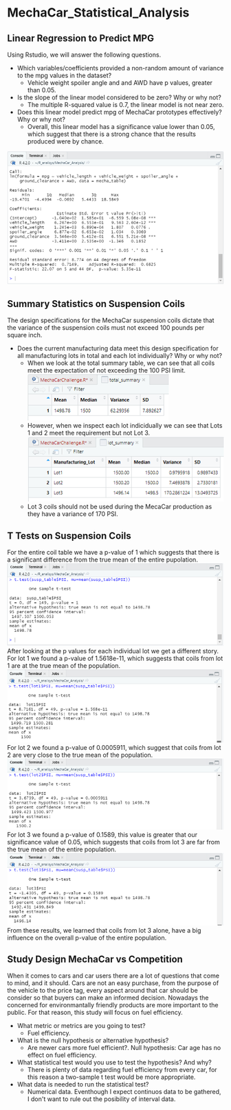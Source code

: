 # MechaCar_Statistical_Analysis
## Linear Regression to Predict MPG
Using Rstudio, we will answer the following questions.
- Which variables/coefficients provided a non-random amount of variance to the mpg values in the dataset?
    - Vehicle weight spoiler angle and and AWD have p values, greater than 0.05.
- Is the slope of the linear model considered to be zero? Why or why not?
    - The multiple R-squared value is 0.7, the linear model is not near zero.
- Does this linear model predict mpg of MechaCar prototypes effectively? Why or why not?
    - Overall, this linear model has a significance value lower than 0.05, which suggest that there is a strong chance that the results produced were by chance.  

![Rconsole output](images/del1.PNG)  
## Summary Statistics on Suspension Coils
The design specifications for the MechaCar suspension coils dictate that the variance of the suspension coils must not exceed 100 pounds per square inch.
- Does the current manufacturing data meet this design specification for all manufacturing lots in total and each lot individually? Why or why not?
    - When we look at the total summary table, we can see that all coils meet the expectation of not exceeding the 100 PSI limit.  
![total summary](images/del2_total.PNG)  
    - However, when we inspect each lot indicidually we can see that Lots 1 and 2 meet the requirement but not Lot 3.  
![lot summary](images/del2_lot.PNG)  
    - Lot 3 coils should not be used during the MecaCar production as they have a variance of 170 PSI.  
## T Tests on Suspension Coils
For the entire coil table we have a p-value of 1 which suggests that there is a significant difference from the true mean of the entire pupolation.  
![t test](images/del3_test1.PNG)  
After looking at the p values for each individual lot we get a different story. For lot 1 we found a p-value of 1.5618e-11, which suggests that coils from lot 1 are at the true mean of the population.  
![t test lot 1](images/del3_test_lot1.PNG)  
For lot 2 we found a p-value of 0.0005911, which suggest that coils from lot 2 are very close to the true mean of the population. 
![t test lot 2](images/del3_test_lot2.PNG)  
For lot 3 we found a p-value of 0.1589, this value is greater that our significance value of 0.05, which suggests that coils from lot 3 are far from the true mean of the entire population.  
![t test lot 3](images/del3_test_lot3.PNG)  
From these results, we learned that coils from lot 3 alone, have a big influence on the overall p-value of the entire population.
## Study Design MechaCar vs Competition
When it comes to cars and car users there are a lot of questions that come to mind, and it should. Cars are not an easy purchase, from the purpose of the vehicle to the price tag, every aspect around that car should be consider so that buyers can make an informed decision.
Nowadays the concerned for environmantally friendly products are more important to the public. For that reason, this study will focus on fuel efficiency.  
- What metric or metrics are you going to test?
    - Fuel efficiency.
- What is the null hypothesis or alternative hypothesis?
    - Are newer cars more fuel efficient?. Null hypothesis: Car age has no effect on fuel efficiency.  
- What statistical test would you use to test the hypothesis? And why?  
    - There is plenty of data regarding fuel efficiency from every car, for this reason a two-sample t test would be more appropriate.  
- What data is needed to run the statistical test?  
    - Numerical data. Eventhough I expect continuos data to be gathered, I don't want to rule out the posibility of interval data.